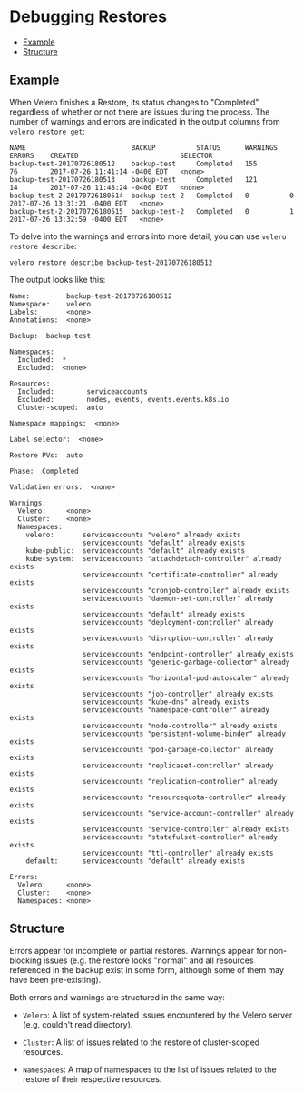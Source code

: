 # Debugging Restores

* [Example][0]
* [Structure][1]

## Example

When Velero finishes a Restore, its status changes to "Completed" regardless of whether or not there are issues during the process. The number of warnings and errors are indicated in the output columns from `velero restore get`:

```
NAME                          BACKUP          STATUS      WARNINGS   ERRORS    CREATED                         SELECTOR
backup-test-20170726180512    backup-test     Completed   155        76        2017-07-26 11:41:14 -0400 EDT   <none>
backup-test-20170726180513    backup-test     Completed   121        14        2017-07-26 11:48:24 -0400 EDT   <none>
backup-test-2-20170726180514  backup-test-2   Completed   0          0         2017-07-26 13:31:21 -0400 EDT   <none>
backup-test-2-20170726180515  backup-test-2   Completed   0          1         2017-07-26 13:32:59 -0400 EDT   <none>
```

To delve into the warnings and errors into more detail, you can use `velero restore describe`:
```
velero restore describe backup-test-20170726180512
```
The output looks like this:
```
Name:         backup-test-20170726180512
Namespace:    velero
Labels:       <none>
Annotations:  <none>

Backup:  backup-test

Namespaces:
  Included:  *
  Excluded:  <none>

Resources:
  Included:        serviceaccounts
  Excluded:        nodes, events, events.events.k8s.io
  Cluster-scoped:  auto

Namespace mappings:  <none>

Label selector:  <none>

Restore PVs:  auto

Phase:  Completed

Validation errors:  <none>

Warnings:
  Velero:     <none>
  Cluster:    <none>
  Namespaces:
    velero:       serviceaccounts "velero" already exists
                  serviceaccounts "default" already exists
    kube-public:  serviceaccounts "default" already exists
    kube-system:  serviceaccounts "attachdetach-controller" already exists
                  serviceaccounts "certificate-controller" already exists
                  serviceaccounts "cronjob-controller" already exists
                  serviceaccounts "daemon-set-controller" already exists
                  serviceaccounts "default" already exists
                  serviceaccounts "deployment-controller" already exists
                  serviceaccounts "disruption-controller" already exists
                  serviceaccounts "endpoint-controller" already exists
                  serviceaccounts "generic-garbage-collector" already exists
                  serviceaccounts "horizontal-pod-autoscaler" already exists
                  serviceaccounts "job-controller" already exists
                  serviceaccounts "kube-dns" already exists
                  serviceaccounts "namespace-controller" already exists
                  serviceaccounts "node-controller" already exists
                  serviceaccounts "persistent-volume-binder" already exists
                  serviceaccounts "pod-garbage-collector" already exists
                  serviceaccounts "replicaset-controller" already exists
                  serviceaccounts "replication-controller" already exists
                  serviceaccounts "resourcequota-controller" already exists
                  serviceaccounts "service-account-controller" already exists
                  serviceaccounts "service-controller" already exists
                  serviceaccounts "statefulset-controller" already exists
                  serviceaccounts "ttl-controller" already exists
    default:      serviceaccounts "default" already exists

Errors:
  Velero:     <none>
  Cluster:    <none>
  Namespaces: <none>
```

## Structure

Errors appear for incomplete or partial restores. Warnings appear for non-blocking issues (e.g. the
restore looks "normal" and all resources referenced in the backup exist in some form, although some
of them may have been pre-existing).

Both errors and warnings are structured in the same way:

* `Velero`: A list of system-related issues encountered by the Velero server (e.g. couldn't read directory).

* `Cluster`: A list of issues related to the restore of cluster-scoped resources.

* `Namespaces`: A map of namespaces to the list of issues related to the restore of their respective resources.

[0]: #example
[1]: #structure
